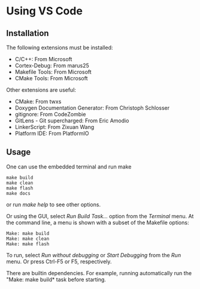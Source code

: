 Using VS Code
=============

Installation
------------

The following extensions must be installed:

* C/C++: From Microsoft
* Cortex-Debug: From marus25
* Makefile Tools: From Microsoft
* CMake Tools: From Microsoft

Other extensions are useful:

* CMake: From twxs
* Doxygen Documentation Generator: From Christoph Schlosser
* gitignore: From CodeZombie
* GitLens - Git supercharged: From Eric Amodio
* LinkerScript: From Zixuan Wang
* Platform IDE: From PlatformIO


Usage
-----

One can use the embedded terminal and run make

    make build
    make clean
    make flash
    make docs

or run *make help* to see other options.

Or using the GUI, select *Run Build Task...* option from the *Terminal* menu. At the command line, a menu is shown with a subset of the Makefile options:

    Make: make build
    Make: make clean
    Make: make flash

To run, select *Run without debugging* or *Start Debugging* from the *Run* menu. Or press Ctrl-F5 or F5, respectively.

There are builtin dependencies. For example, running automatically run the "Make: make build* task before starting.



